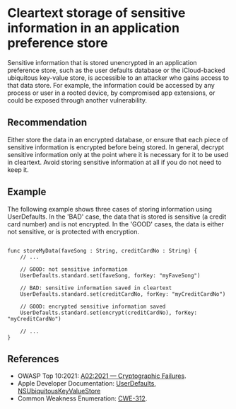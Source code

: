 # Cleartext storage of sensitive information in an application preference store
Sensitive information that is stored unencrypted in an application preference store, such as the user defaults database or the iCloud-backed ubiquitous key-value store, is accessible to an attacker who gains access to that data store. For example, the information could be accessed by any process or user in a rooted device, by compromised app extensions, or could be exposed through another vulnerability.


## Recommendation
Either store the data in an encrypted database, or ensure that each piece of sensitive information is encrypted before being stored. In general, decrypt sensitive information only at the point where it is necessary for it to be used in cleartext. Avoid storing sensitive information at all if you do not need to keep it.


## Example
The following example shows three cases of storing information using UserDefaults. In the 'BAD' case, the data that is stored is sensitive (a credit card number) and is not encrypted. In the 'GOOD' cases, the data is either not sensitive, or is protected with encryption.


```none

func storeMyData(faveSong : String, creditCardNo : String) {
	// ...

	// GOOD: not sensitive information
	UserDefaults.standard.set(faveSong, forKey: "myFaveSong")

	// BAD: sensitive information saved in cleartext
	UserDefaults.standard.set(creditCardNo, forKey: "myCreditCardNo")

	// GOOD: encrypted sensitive information saved
	UserDefaults.standard.set(encrypt(creditCardNo), forKey: "myCreditCardNo")

	// ...
}

```

## References
* OWASP Top 10:2021: [A02:2021 &mdash; Cryptographic Failures](https://owasp.org/Top10/A02_2021-Cryptographic_Failures/).
* Apple Developer Documentation: [UserDefaults](https://developer.apple.com/documentation/foundation/userdefaults), [NSUbiquitousKeyValueStore](https://developer.apple.com/documentation/foundation/nsubiquitouskeyvaluestore)
* Common Weakness Enumeration: [CWE-312](https://cwe.mitre.org/data/definitions/312.html).
